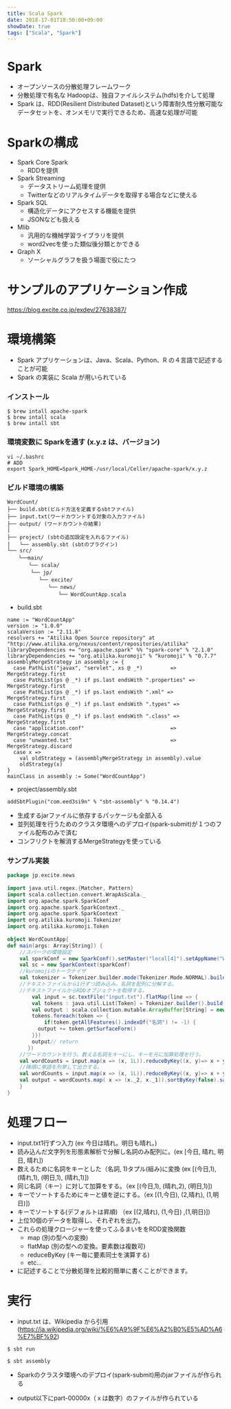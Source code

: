 ```yaml
---
title: Scala Spark
date: 2018-17-01T18:50:00+09:00
showDate: true
tags: ["Scala", "Spark"]
---
```


# Spark
- オープンソースの分散処理フレームワーク
- 分散処理で有名な Hadoopは、独自ファイルシステム(hdfs)を介して処理
- Spark は、RDD(Resilient Distributed Dataset)という障害耐久性分散可能なデータセットを、オンメモリで実行できるため、高速な処理が可能

# Sparkの構成
- Spark Core Spark
  - RDDを提供
- Spark Streaming
  - データストリーム処理を提供
  - Twitterなどのリアルタイムデータを取得する場合などに使える
- Spark SQL
  - 構造化データにアクセスする機能を提供
  - JSONなども扱える
- Mlib
  - 汎用的な機械学習ライブラリを提供
  - word2vecを使った類似後分類とかできる
- Graph X
  - ソーシャルグラフを扱う場面で役にたつ

# サンプルのアプリケーション作成
https://blog.excite.co.jp/exdev/27638387/

# 環境構築
- Spark アプリケーションは、Java、Scala、Python、R の４言語で記述することが可能
- Spark の実装に Scala が用いられている

### インストール  
```
$ brew intall apache-spark
$ brew intall scala
$ brew intall sbt
```

### 環境変数に Sparkを通す (x.y.z は、バージョン)  
```
vi ~/.bashrc
# ADD
export Spark_HOME=Spark_HOME-/usr/local/Celler/apache-spark/x.y.z
```

### ビルド環境の構築
```
WordCount/
├── build.sbt(ビルド方法を定義するsbtファイル)
├── input.txt(ワードカウントする対象の入力ファイル)
├── output/ (ワードカウントの結果)
│
├── project/ (sbtの追加設定を入れるファイル)
│   └── assembly.sbt (sbtのプラグイン)
└── src/
 　 └──main/
 　　 　└── scala/
　　　 　└── jp/
 　　　　　 └── excite/
　　　　　　　　└── news/
　　　　　　　　　　└── WordCountApp.scala
```

- build.sbt
```
name := "WordCountApp"
version := "1.0.0"
scalaVersion := "2.11.8"
resolvers += "Atilika Open Source repository" at "http://www.atilika.org/nexus/content/repositories/atilika"
libraryDependencies += "org.apache.spark" %% "spark-core" % "2.1.0"
libraryDependencies += "org.atilika.kuromoji" % "kuromoji" % "0.7.7"
assemblyMergeStrategy in assembly := {
  case PathList("javax", "servlet", xs @ _*)         => MergeStrategy.first
  case PathList(ps @ _*) if ps.last endsWith ".properties" => MergeStrategy.first
  case PathList(ps @ _*) if ps.last endsWith ".xml" => MergeStrategy.first
  case PathList(ps @ _*) if ps.last endsWith ".types" => MergeStrategy.first
  case PathList(ps @ _*) if ps.last endsWith ".class" => MergeStrategy.first
  case "application.conf"                            => MergeStrategy.concat
  case "unwanted.txt"                                => MergeStrategy.discard
  case x =>
    val oldStrategy = (assemblyMergeStrategy in assembly).value
    oldStrategy(x)
}
mainClass in assembly := Some("WordCountApp")
```

- project/assembly.sbt
```
addSbtPlugin("com.eed3si9n" % "sbt-assembly" % "0.14.4")
```
  - 生成するjarファイルに依存するパッケージも全部入る
  - 並列処理を行うためのクラスタ環境へのデプロイ(spark-submit)が１つのファイル配布のみで済む
  - コンフリクトを解消するMergeStrategyを使っている

### サンプル実装
```Scala
package jp.excite.news
 
import java.util.regex.{Matcher, Pattern}
import scala.collection.convert.WrapAsScala._
import org.apache.spark.SparkConf
import org.apache.spark.SparkContext._
import org.apache.spark.SparkContext
import org.atilika.kuromoji.Tokenizer
import org.atilika.kuromoji.Token
 
object WordCountApp{
def main(args: Array[String]) {
    //スパークの環境設定
    val sparkConf = new SparkConf().setMaster("local[4]").setAppName("WordCount App")
    val sc = new SparkContext(sparkConf)
    //kuromojiのトークナイザ
    val tokenizer = Tokenizer.builder.mode(Tokenizer.Mode.NORMAL).build()
    //テキストファイルから1行ずつ読み込み。名詞を配列に分解する。
    //テキストファイルからRDDオブジェクトを取得する。
        val input = sc.textFile("input.txt").flatMap(line => {
        val tokens : java.util.List[Token] = Tokenizer.builder().build().tokenize(line)
        val output : scala.collection.mutable.ArrayBuffer[String] = new collection.mutable.ArrayBuffer[String]()
        tokens.foreach(token => {
            if(token.getAllFeatures().indexOf("名詞") != -1) {
　　　　　　output += token.getSurfaceForm()
        }})
        output// return
　　　　})
    //ワードカウントを行う。数える名詞をキーにし、キーを元に加算処理を行う。
    val wordCounts = input.map(x => (x, 1L)).reduceByKey((x, y)=> x + y)
    //降順に単語を列挙して出力する。
    val wordCounts = input.map(x => (x, 1L)).reduceByKey((x, y)=> x + y)
    val output = wordCounts.map( x => (x._2, x._1)).sortByKey(false).saveAsTextFile("ouput")
    }
}
```

# 処理フロー
- input.txt1行ずつ入力 (ex 今日は晴れ。明日も晴れ。)
- 読み込んだ文字列を形態素解析で分解し名詞のみ配列に。(ex [今日, 晴れ, 明日, 晴れ])
- 数えるために名詞をキーとした（名詞, 1)タプル(組み)に変換 (ex [(今日,1), (晴れ,1), (明日,1), (晴れ,1)])
- 同じ名詞（キー）に対して加算をする。（ex [(今日,1), (晴れ,2), (明日,1)])
- キーでソートするためにキーと値を逆にする。（ex [(1,今日), (2,晴れ), (1,明日)])
- キーでソートする(デフォルトは昇順) （ex [(2,晴れ), (1,今日) ,(1,明日)])
- 上位10個のデータを取得し、それぞれを出力。
- これらの処理クロージャーを使ってふるまいををRDD変換関数
  - map (別の型への変換)
  - flatMap (別の型への変換。要素数は複数可)
  - reduceByKey (キー毎に要素同士を演算する)
  - etc…
- に記述することで分散処理を比較的簡単に書くことができます。

# 実行
- input.txt は、Wikipedia から引用 (https://ja.wikipedia.org/wiki/%E6%A9%9F%E6%A2%B0%E5%AD%A6%E7%BF%92)

```
$ sbt run
```
```
$ sbt assembly
```
- Sparkのクラスタ環境へのデプロイ(spark-submit)用のjarファイルが作られる

- output以下にpart-00000x（ｘは数字）のファイルが作られている
